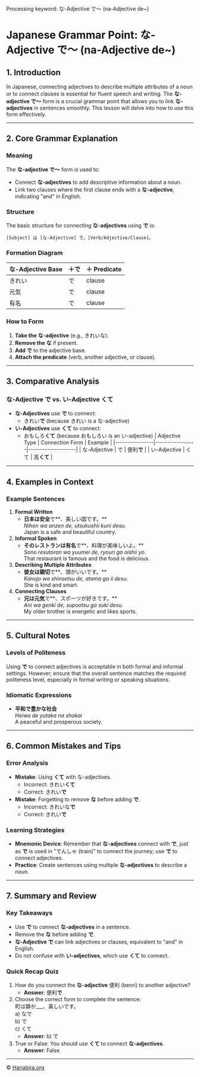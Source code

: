 Processing keyword: な-Adjective で～ (na-Adjective de~)
# Japanese Grammar Point: な-Adjective で～ (na-Adjective de~)

## 1. Introduction
In Japanese, connecting adjectives to describe multiple attributes of a noun or to connect clauses is essential for fluent speech and writing. The **な-adjective で〜** form is a crucial grammar point that allows you to link **な-adjectives** in sentences smoothly. This lesson will delve into how to use this form effectively.

---
## 2. Core Grammar Explanation
### Meaning
The **な-adjective で〜** form is used to:
- Connect **な-adjectives** to add descriptive information about a noun.
- Link two clauses where the first clause ends with a **な-adjective**, indicating "and" in English.
### Structure
The basic structure for connecting **な-adjectives** using **で** is:
```
[Subject] は [な-Adjective] で、[Verb/Adjective/Clause]。
```
### Formation Diagram
| な-Adjective Base | ＋で | ＋ Predicate |
|-------------------|-----|-------------|
| きれい            | で  | clause      |
| 元気              | で  | clause      |
| 有名              | で  | clause      |
### How to Form
1. **Take the な-adjective** (e.g., きれいな).
2. **Remove the な** if present.
3. **Add で** to the adjective base.
4. **Attach the predicate** (verb, another adjective, or clause).
---
## 3. Comparative Analysis
### な-Adjective で vs. い-Adjective くて
- **な-Adjectives** use **で** to connect:  
  - きれい**で** (because きれい is a な-adjective)
- **い-Adjectives** use **くて** to connect:  
  - おもしろ**くて** (because おもしろい is an い-adjective)
| Adjective Type | Connection Form | Example            |
|----------------|-----------------|--------------------|
| な-Adjective    | で              | 便利**で**         |
| い-Adjective    | くて            | 高**くて**         |
---
## 4. Examples in Context
### Example Sentences
1. **Formal Written**
   - **日本は安全**で**、美しい国です。**  
     *Nihon wa anzen de, utsukushii kuni desu.*  
     Japan is a safe and beautiful country.
2. **Informal Spoken**
   - **そのレストランは有名**で**、料理が美味しいよ。**  
     *Sono resutoran wa yuumei de, ryouri ga oishii yo.*  
     That restaurant is famous and the food is delicious.
3. **Describing Multiple Attributes**
   - **彼女は親切**で**、頭がいいです。**  
     *Kanojo wa shinsetsu de, atama ga ii desu.*  
     She is kind and smart.
4. **Connecting Clauses**
   - **兄は元気**で**、スポーツが好きです。**  
     *Ani wa genki de, supootsu ga suki desu.*  
     My older brother is energetic and likes sports.
---
## 5. Cultural Notes
### Levels of Politeness
Using **で** to connect adjectives is acceptable in both formal and informal settings. However, ensure that the overall sentence matches the required politeness level, especially in formal writing or speaking situations.
### Idiomatic Expressions
- **平和で豊かな社会**  
  *Heiwa de yutaka na shakai*  
  A peaceful and prosperous society.
---
## 6. Common Mistakes and Tips
### Error Analysis
- **Mistake**: Using **くて** with な-adjectives.
  - Incorrect: きれい**くて**
  - Correct: きれい**で**
- **Mistake**: Forgetting to remove **な** before adding **で**.
  - Incorrect: きれいな**で**
  - Correct: きれい**で**
### Learning Strategies
- **Mnemonic Device**: Remember that **な-adjectives** connect with **で**, just as **で** is used in "でんしゃ (train)" to connect the journey; use **で** to connect adjectives.
- **Practice**: Create sentences using multiple **な-adjectives** to describe a noun.
---
## 7. Summary and Review
### Key Takeaways
- Use **で** to connect **な-adjectives** in a sentence.
- Remove the **な** before adding **で**.
- **な-Adjective で** can link adjectives or clauses, equivalent to "and" in English.
- Do not confuse with **い-adjectives**, which use **くて** to connect.
### Quick Recap Quiz
1. How do you connect the **な-adjective** 便利 (benri) to another adjective?
   - **Answer**: 便利**で**
2. Choose the correct form to complete the sentence:  
   町は静か___、美しいです。  
   a) なで  
   b) で  
   c) くて  
   - **Answer**: b) で
3. True or False: You should use **くて** to connect **な-adjectives**.  
   - **Answer**: False

---

© [Hanabira.org](https://hanabira.org)
